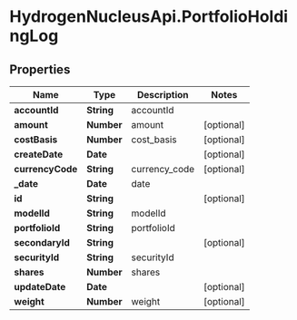 # HydrogenNucleusApi.PortfolioHoldingLog

## Properties
Name | Type | Description | Notes
------------ | ------------- | ------------- | -------------
**accountId** | **String** | accountId | 
**amount** | **Number** | amount | [optional] 
**costBasis** | **Number** | cost_basis | [optional] 
**createDate** | **Date** |  | [optional] 
**currencyCode** | **String** | currency_code | [optional] 
**_date** | **Date** | date | 
**id** | **String** |  | [optional] 
**modelId** | **String** | modelId | 
**portfolioId** | **String** | portfolioId | 
**secondaryId** | **String** |  | [optional] 
**securityId** | **String** | securityId | 
**shares** | **Number** | shares | 
**updateDate** | **Date** |  | [optional] 
**weight** | **Number** | weight | [optional] 


